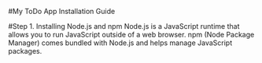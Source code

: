 #My ToDo App Installation Guide

#Step 1. Installing Node.js and npm 
Node.js is a JavaScript runtime that allows you to run JavaScript outside of a web browser. npm (Node Package Manager) comes bundled with Node.js and helps manage JavaScript packages.

  
